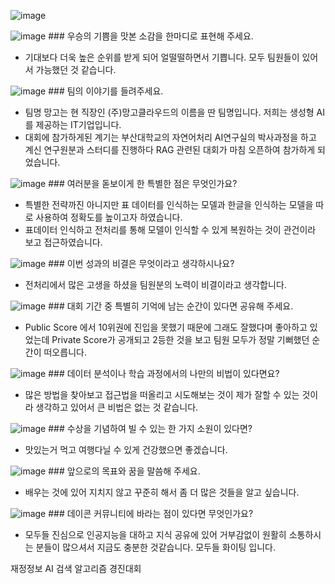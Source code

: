 
![image](https://github.com/user-attachments/assets/e936ce9e-d0e7-4dfa-a305-dac4a423d513)


![image](https://github.com/user-attachments/assets/d82aabcf-38f0-412c-8fda-afe464401cfb) ### 우승의 기쁨을 맛본 소감을 한마디로 표현해 주세요.
- 기대보다 더욱 높은 순위를 받게 되어 얼떨떨하면서 기쁩니다. 모두 팀원들이 있어서 가능했던 것 같습니다.

![image](https://github.com/user-attachments/assets/b32adaf6-0fba-44f9-ad38-1f64ca0351b7) ### 팀의 이야기를 들려주세요.
- 팀명 망고는 현 직장인 (주)망고클라우드의 이름을 딴 팀명입니다. 저희는 생성형 AI를 제공하는 IT기업입니다.
- 대회에 참가하게된 계기는 부산대학교의 자연어처리 AI연구실의 박사과정을 하고 계신 연구원분과 스터디를 진행하다 RAG 관련된 대회가 마침 오픈하여 참가하게 되었습니다.

![image](https://github.com/user-attachments/assets/a6025bbf-4cb7-4846-be88-e9f19777d585) ### 여러분을 돋보이게 한 특별한 점은 무엇인가요?
- 특별한 전략까진 아니지만 표 데이터를 인식하는 모델과 한글을 인식하는 모델을 따로 사용하여 정확도를 높이고자 하였습니다.
- 표데이터 인식하고 전처리를 통해 모델이 인식할 수 있게 복원하는 것이 관건이라 보고 접근하였습니다.

![image](https://github.com/user-attachments/assets/43398516-5d00-4557-8164-9cf08f0c7cdb) ### 이번 성과의 비결은 무엇이라고 생각하시나요?
- 전처리에서 많은 고생을 하셨을 팀원분의 노력이 비결이라고 생각합니다.

![image](https://github.com/user-attachments/assets/45caec0a-8b05-4652-934f-f622b4fbd952) ### 대회 기간 중 특별히 기억에 남는 순간이 있다면 공유해 주세요.
- Public Score 에서 10위권에 진입을 못했기 때문에 그래도 잘했다며 좋아하고 있었는데 Private Score가 공개되고 2등한 것을 보고 팀원 모두가 정말 기뻐했던 순간이 떠오릅니다.

![image](https://github.com/user-attachments/assets/cdfd222f-4ba2-4e44-be0d-10d7db655669) ### 데이터 분석이나 학습 과정에서의 나만의 비법이 있다면요?
- 많은 방법을 찾아보고 접근법을 떠올리고 시도해보는 것이 제가 잘할 수 있는 것이라 생각하고 있어서 큰 비법은 없는 것 같습니다.

![image](https://github.com/user-attachments/assets/593f6c3c-a10e-465a-bc40-95854765576e) ### 수상을 기념하여 빌 수 있는 한 가지 소원이 있다면?
- 맛있는거 먹고 여행다닐 수 있게 건강했으면 좋겠습니다.

![image](https://github.com/user-attachments/assets/51012b6b-9e41-48ba-ac16-020914513e73) ### 앞으로의 목표와 꿈을 말씀해 주세요.
- 배우는 것에 있어 지치지 않고 꾸준히 해서 좀 더 많은 것들을 알고 싶습니다.

![image](https://github.com/user-attachments/assets/4204e5e4-3ed5-4a00-b1f5-80ff9eb9192a) ### 데이콘 커뮤니티에 바라는 점이 있다면 무엇인가요?
- 모두들 진심으로 인공지능을 대하고 지식 공유에 있어 거부감없이 원활히 소통하시는 분들이 많으셔서 지금도 충분한 것같습니다. 모두들 화이팅 입니다.


재정정보 AI 검색 알고리즘 경진대회 
